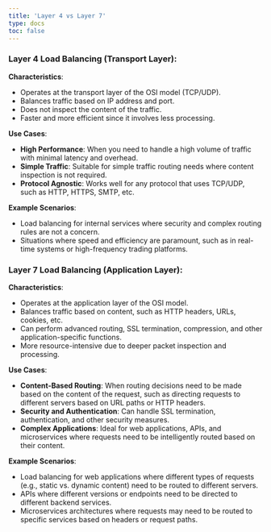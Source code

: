 ```yaml
---
title: 'Layer 4 vs Layer 7'
type: docs
toc: false
---
```


### Layer 4 Load Balancing (Transport Layer):
**Characteristics**:
- Operates at the transport layer of the OSI model (TCP/UDP).
- Balances traffic based on IP address and port.
- Does not inspect the content of the traffic.
- Faster and more efficient since it involves less processing.

**Use Cases**:
- **High Performance**: When you need to handle a high volume of traffic with minimal latency and overhead.
- **Simple Traffic**: Suitable for simple traffic routing needs where content inspection is not required.
- **Protocol Agnostic**: Works well for any protocol that uses TCP/UDP, such as HTTP, HTTPS, SMTP, etc.

**Example Scenarios**:
- Load balancing for internal services where security and complex routing rules are not a concern.
- Situations where speed and efficiency are paramount, such as in real-time systems or high-frequency trading platforms.

### Layer 7 Load Balancing (Application Layer):
**Characteristics**:
- Operates at the application layer of the OSI model.
- Balances traffic based on content, such as HTTP headers, URLs, cookies, etc.
- Can perform advanced routing, SSL termination, compression, and other application-specific functions.
- More resource-intensive due to deeper packet inspection and processing.

**Use Cases**:
- **Content-Based Routing**: When routing decisions need to be made based on the content of the request, such as directing requests to different servers based on URL paths or HTTP headers.
- **Security and Authentication**: Can handle SSL termination, authentication, and other security measures.
- **Complex Applications**: Ideal for web applications, APIs, and microservices where requests need to be intelligently routed based on their content.

**Example Scenarios**:
- Load balancing for web applications where different types of requests (e.g., static vs. dynamic content) need to be routed to different servers.
- APIs where different versions or endpoints need to be directed to different backend services.
- Microservices architectures where requests may need to be routed to specific services based on headers or request paths.
